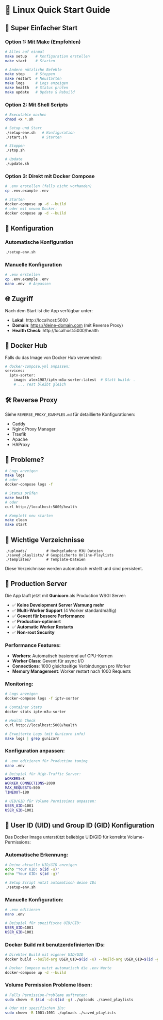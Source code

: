 # 🐧 Linux Quick Start Guide

## 🚀 Super Einfacher Start

### Option 1: Mit Make (Empfohlen)
```bash
# Alles auf einmal
make setup    # Konfiguration erstellen
make start    # Starten

# Andere nützliche Befehle
make stop     # Stoppen
make restart  # Neustarten
make logs     # Logs anzeigen
make health   # Status prüfen
make update   # Update & Rebuild
```

### Option 2: Mit Shell Scripts
```bash
# Executable machen
chmod +x *.sh

# Setup und Start
./setup-env.sh   # Konfiguration
./start.sh       # Starten

# Stoppen
./stop.sh

# Update
./update.sh
```

### Option 3: Direkt mit Docker Compose
```bash
# .env erstellen (falls nicht vorhanden)
cp .env.example .env

# Starten
docker-compose up -d --build
# oder mit neuem Docker:
docker compose up -d --build
```

## 🔧 Konfiguration

### Automatische Konfiguration
```bash
./setup-env.sh
```

### Manuelle Konfiguration
```bash
# .env erstellen
cp .env.example .env
nano .env  # Anpassen
```

## 🌐 Zugriff

Nach dem Start ist die App verfügbar unter:
- **Lokal**: http://localhost:5000
- **Domain**: https://deine-domain.com (mit Reverse Proxy)
- **Health Check**: http://localhost:5000/health

## 🔄 Docker Hub

Falls du das Image von Docker Hub verwendest:
```bash
# docker-compose.yml anpassen:
services:
  iptv-sorter:
    image: alex1987/iptv-m3u-sorter:latest  # Statt build: .
    # ... rest bleibt gleich
```

## 🛠️ Reverse Proxy

Siehe `REVERSE_PROXY_EXAMPLES.md` für detaillierte Konfigurationen:
- Caddy
- Nginx Proxy Manager  
- Traefik
- Apache
- HAProxy

## 🐛 Probleme?

```bash
# Logs anzeigen
make logs
# oder
docker-compose logs -f

# Status prüfen
make health
# oder
curl http://localhost:5000/health

# Komplett neu starten
make clean
make start
```

## 📁 Wichtige Verzeichnisse

```
./uploads/         # Hochgeladene M3U Dateien
./saved_playlists/ # Gespeicherte Online-Playlists
./templates/       # Template-Dateien
```

Diese Verzeichnisse werden automatisch erstellt und sind persistent.

## 🚀 Production Server

Die App läuft jetzt mit **Gunicorn** als Production WSGI Server:

- ✅ **Keine Development Server Warnung mehr**
- ✅ **Multi-Worker Support** (4 Worker standardmäßig)
- ✅ **Gevent für bessere Performance**
- ✅ **Production-optimiert**
- ✅ **Automatic Worker Restarts**
- ✅ **Non-root Security**

### Performance Features:
- **Workers**: Automatisch basierend auf CPU-Kernen
- **Worker Class**: Gevent für async I/O
- **Connections**: 1000 gleichzeitige Verbindungen pro Worker
- **Memory Management**: Worker restart nach 1000 Requests

### Monitoring:
```bash
# Logs anzeigen
docker-compose logs -f iptv-sorter

# Container Stats
docker stats iptv-m3u-sorter

# Health Check
curl http://localhost:5000/health

# Erweiterte Logs (mit Gunicorn info)
make logs | grep gunicorn
```

### Konfiguration anpassen:
```bash
# .env editieren für Production tuning
nano .env

# Beispiel für High-Traffic Server:
WORKERS=8
WORKER_CONNECTIONS=2000
MAX_REQUESTS=500
TIMEOUT=180

# UID/GID für Volume Permissions anpassen:
USER_UID=1001
USER_GID=1001
```

## 🔐 User ID (UID) und Group ID (GID) Konfiguration

Das Docker Image unterstützt beliebige UID/GID für korrekte Volume-Permissions:

### Automatische Erkennung:
```bash
# Deine aktuelle UID/GID anzeigen
echo "Your UID: $(id -u)"
echo "Your GID: $(id -g)"

# Setup Script nutzt automatisch deine IDs
./setup-env.sh
```

### Manuelle Konfiguration:
```bash
# .env editieren
nano .env

# Beispiel für spezifische UID/GID:
USER_UID=1001
USER_GID=1001
```

### Docker Build mit benutzerdefinierten IDs:
```bash
# Direkter Build mit eigener UID/GID
docker build --build-arg USER_UID=$(id -u) --build-arg USER_GID=$(id -g) -t iptv-sorter .

# Docker Compose nutzt automatisch die .env Werte
docker-compose up -d --build
```

### Volume Permission Probleme lösen:
```bash
# Falls Permission-Probleme auftreten:
sudo chown -R $(id -u):$(id -g) ./uploads ./saved_playlists

# Oder mit spezifischen IDs:
sudo chown -R 1001:1001 ./uploads ./saved_playlists
```
